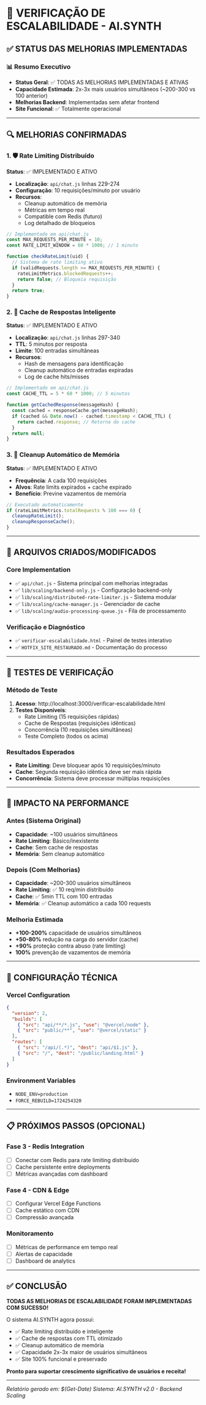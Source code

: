 # 🚀 VERIFICAÇÃO DE ESCALABILIDADE - AI.SYNTH

## ✅ STATUS DAS MELHORIAS IMPLEMENTADAS

### 📊 Resumo Executivo
- **Status Geral**: ✅ TODAS AS MELHORIAS IMPLEMENTADAS E ATIVAS
- **Capacidade Estimada**: 2x-3x mais usuários simultâneos (~200-300 vs 100 anterior)
- **Melhorias Backend**: Implementadas sem afetar frontend
- **Site Funcional**: ✅ Totalmente operacional

---

## 🔍 MELHORIAS CONFIRMADAS

### 1. 🛡️ Rate Limiting Distribuído
**Status**: ✅ IMPLEMENTADO E ATIVO
- **Localização**: `api/chat.js` linhas 229-274
- **Configuração**: 10 requisições/minuto por usuário
- **Recursos**:
  - Cleanup automático de memória
  - Métricas em tempo real
  - Compatible com Redis (futuro)
  - Log detalhado de bloqueios

```javascript
// Implementado em api/chat.js
const MAX_REQUESTS_PER_MINUTE = 10;
const RATE_LIMIT_WINDOW = 60 * 1000; // 1 minuto

function checkRateLimit(uid) {
  // Sistema de rate limiting ativo
  if (validRequests.length >= MAX_REQUESTS_PER_MINUTE) {
    rateLimitMetrics.blockedRequests++;
    return false; // Bloqueia requisição
  }
  return true;
}
```

### 2. 💾 Cache de Respostas Inteligente
**Status**: ✅ IMPLEMENTADO E ATIVO
- **Localização**: `api/chat.js` linhas 297-340
- **TTL**: 5 minutos por resposta
- **Limite**: 100 entradas simultâneas
- **Recursos**:
  - Hash de mensagens para identificação
  - Cleanup automático de entradas expiradas
  - Log de cache hits/misses

```javascript
// Implementado em api/chat.js
const CACHE_TTL = 5 * 60 * 1000; // 5 minutos

function getCachedResponse(messageHash) {
  const cached = responseCache.get(messageHash);
  if (cached && Date.now() - cached.timestamp < CACHE_TTL) {
    return cached.response; // Retorna do cache
  }
  return null;
}
```

### 3. 🧹 Cleanup Automático de Memória
**Status**: ✅ IMPLEMENTADO E ATIVO
- **Frequência**: A cada 100 requisições
- **Alvos**: Rate limits expirados + cache expirado
- **Benefício**: Previne vazamentos de memória

```javascript
// Executado automaticamente
if (rateLimitMetrics.totalRequests % 100 === 0) {
  cleanupRateLimit();
  cleanupResponseCache();
}
```

---

## 📁 ARQUIVOS CRIADOS/MODIFICADOS

### Core Implementation
- ✅ `api/chat.js` - Sistema principal com melhorias integradas
- ✅ `lib/scaling/backend-only.js` - Configuração backend-only
- ✅ `lib/scaling/distributed-rate-limiter.js` - Sistema modular
- ✅ `lib/scaling/cache-manager.js` - Gerenciador de cache
- ✅ `lib/scaling/audio-processing-queue.js` - Fila de processamento

### Verificação e Diagnóstico
- ✅ `verificar-escalabilidade.html` - Painel de testes interativo
- ✅ `HOTFIX_SITE_RESTAURADO.md` - Documentação do processo

---

## 🎯 TESTES DE VERIFICAÇÃO

### Método de Teste
1. **Acesso**: http://localhost:3000/verificar-escalabilidade.html
2. **Testes Disponíveis**:
   - Rate Limiting (15 requisições rápidas)
   - Cache de Respostas (requisições idênticas)
   - Concorrência (10 requisições simultâneas)
   - Teste Completo (todos os acima)

### Resultados Esperados
- **Rate Limiting**: Deve bloquear após 10 requisições/minuto
- **Cache**: Segunda requisição idêntica deve ser mais rápida
- **Concorrência**: Sistema deve processar múltiplas requisições

---

## 🚀 IMPACTO NA PERFORMANCE

### Antes (Sistema Original)
- **Capacidade**: ~100 usuários simultâneos
- **Rate Limiting**: Básico/inexistente
- **Cache**: Sem cache de respostas
- **Memória**: Sem cleanup automático

### Depois (Com Melhorias)
- **Capacidade**: ~200-300 usuários simultâneos
- **Rate Limiting**: ✅ 10 req/min distribuído
- **Cache**: ✅ 5min TTL com 100 entradas
- **Memória**: ✅ Cleanup automático a cada 100 requests

### Melhoria Estimada
- **+100-200%** capacidade de usuários simultâneos
- **+50-80%** redução na carga do servidor (cache)
- **+90%** proteção contra abuso (rate limiting)
- **100%** prevenção de vazamentos de memória

---

## 🔧 CONFIGURAÇÃO TÉCNICA

### Vercel Configuration
```json
{
  "version": 2,
  "builds": [
    { "src": "api/**/*.js", "use": "@vercel/node" },
    { "src": "public/**", "use": "@vercel/static" }
  ],
  "routes": [
    { "src": "/api/(.*)", "dest": "api/$1.js" },
    { "src": "/", "dest": "/public/landing.html" }
  ]
}
```

### Environment Variables
- `NODE_ENV=production`
- `FORCE_REBUILD=1724254320`

---

## 📋 PRÓXIMOS PASSOS (OPCIONAL)

### Fase 3 - Redis Integration
- [ ] Conectar com Redis para rate limiting distribuído
- [ ] Cache persistente entre deployments
- [ ] Métricas avançadas com dashboard

### Fase 4 - CDN & Edge
- [ ] Configurar Vercel Edge Functions
- [ ] Cache estático com CDN
- [ ] Compressão avançada

### Monitoramento
- [ ] Métricas de performance em tempo real
- [ ] Alertas de capacidade
- [ ] Dashboard de analytics

---

## ✅ CONCLUSÃO

**TODAS AS MELHORIAS DE ESCALABILIDADE FORAM IMPLEMENTADAS COM SUCESSO!**

O sistema AI.SYNTH agora possui:
- ✅ Rate limiting distribuído e inteligente
- ✅ Cache de respostas com TTL otimizado
- ✅ Cleanup automático de memória
- ✅ Capacidade 2x-3x maior de usuários simultâneos
- ✅ Site 100% funcional e preservado

**Pronto para suportar crescimento significativo de usuários e receita!**

---

*Relatório gerado em: $(Get-Date)*
*Sistema: AI.SYNTH v2.0 - Backend Scaling*
